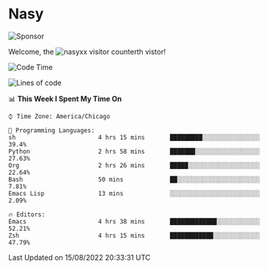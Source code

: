 # Nasy

<!--
<p align="center">
<img height="200" src="https://github-readme-stats.vercel.app/api?username=nasyxx&count_private=true&show_icons=true&theme=dracula&include_all_commits=true"/>
<img height="200" src="https://github-readme-stats.vercel.app/api/top-langs/?username=nasyxx&theme=dracula&hide=html,jupyter+notebook&count_private=true&show_icons=true"/>
</p>

  
----------------
-->

![Sponsor](https://img.shields.io/static/v1.svg?label=Sponsor&message=%E2%9D%A4&logo=GitHub&style=flat&color=pink)
 
Welcome, the ![nasyxx visitor counter](https://count.getloli.com/get/@nasyxx?theme=rule34)th vistor!
 
<!--START_SECTION:waka-->
![Code Time](http://img.shields.io/badge/Code%20Time-2%2C555%20hrs%2021%20mins-blue)

![Lines of code](https://img.shields.io/badge/From%20Hello%20World%20I%27ve%20Written-5%20Million%20lines%20of%20code-blue)

📊 **This Week I Spent My Time On** 

```text
⌚︎ Time Zone: America/Chicago

💬 Programming Languages: 
sh                       4 hrs 15 mins       █████████░░░░░░░░░░░░░░░░   39.4% 
Python                   2 hrs 58 mins       ███████░░░░░░░░░░░░░░░░░░   27.63% 
Org                      2 hrs 26 mins       █████░░░░░░░░░░░░░░░░░░░░   22.64% 
Bash                     50 mins             ██░░░░░░░░░░░░░░░░░░░░░░░   7.81% 
Emacs Lisp               13 mins             ░░░░░░░░░░░░░░░░░░░░░░░░░   2.09%

🔥 Editors: 
Emacs                    4 hrs 38 mins       █████████████░░░░░░░░░░░░   52.21% 
Zsh                      4 hrs 15 mins       ████████████░░░░░░░░░░░░░   47.79%

```


 Last Updated on 15/08/2022 20:33:31 UTC
<!--END_SECTION:waka-->

<!-- ![visitors](https://visitor-badge.laobi.icu/badge?page_id=nasyxx.nasyxx) -->
